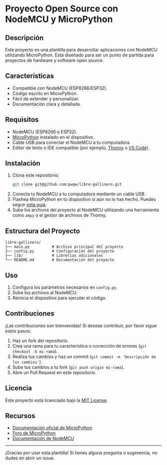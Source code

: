 # Proyecto Open Source con NodeMCU y MicroPython

## Descripción
Este proyecto es una plantilla para desarrollar aplicaciones con NodeMCU utilizando MicroPython. Está diseñado para ser un punto de partida para proyectos de hardware y software open source.

## Características
- Compatible con NodeMCU (ESP8266/ESP32).
- Código escrito en MicroPython.
- Fácil de extender y personalizar.
- Documentación clara y detallada.

## Requisitos
- NodeMCU (ESP8266 o ESP32).
- [MicroPython](https://micropython.org/) instalado en el dispositivo.
- Cable USB para conectar el NodeMCU a tu computadora.
- Editor de texto o IDE compatible (por ejemplo, [Thonny](https://thonny.org/) o [VS Code](https://code.visualstudio.com/)).

## Instalación
1. Clona este repositorio:
   ```bash
   git clone git@github.com:pwqw/libre-gallinero.git
   ```
2. Conecta tu NodeMCU a tu computadora mediante un cable USB.
3. Flashea MicroPython en tu dispositivo si aún no lo has hecho. Puedes seguir [esta guía](https://docs.micropython.org/en/latest/esp8266/tutorial/intro.html).
4. Sube los archivos del proyecto al NodeMCU utilizando una herramienta como `ampy` o el gestor de archivos de Thonny.

## Estructura del Proyecto
```
libre-gallinero/
├── main.py          # Archivo principal del proyecto
├── config.py        # Configuración del proyecto
├── lib/             # Librerías adicionales
└── README.md        # Documentación del proyecto
```

## Uso
1. Configura los parámetros necesarios en `config.py`.
2. Sube los archivos al NodeMCU.
3. Reinicia el dispositivo para ejecutar el código.

## Contribuciones
¡Las contribuciones son bienvenidas! Si deseas contribuir, por favor sigue estos pasos:
1. Haz un fork del repositorio.
2. Crea una rama para tu característica o corrección de errores (`git checkout -b mi-rama`).
3. Realiza tus cambios y haz un commit (`git commit -m 'Descripción de los cambios'`).
4. Sube tus cambios a tu fork (`git push origin mi-rama`).
5. Abre un Pull Request en este repositorio.

## Licencia
Este proyecto está licenciado bajo la [MIT License](LICENSE).

## Recursos
- [Documentación oficial de MicroPython](https://docs.micropython.org/)
- [Foro de MicroPython](https://forum.micropython.org/)
- [Documentación de NodeMCU](https://nodemcu.readthedocs.io/)

---

¡Gracias por usar esta plantilla! Si tienes alguna pregunta o sugerencia, no dudes en abrir un issue.
